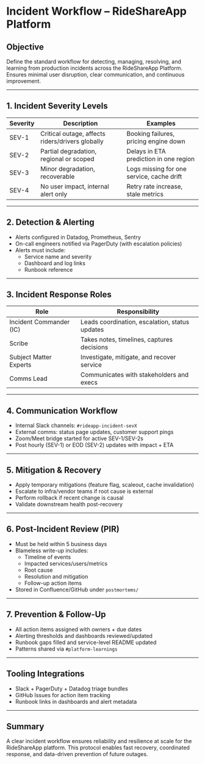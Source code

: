 # Incident Workflow – RideShareApp Platform

## Objective
Define the standard workflow for detecting, managing, resolving, and learning from production incidents across the RideShareApp Platform. Ensures minimal user disruption, clear communication, and continuous improvement.

---

## 1. Incident Severity Levels
| Severity | Description | Examples |
|----------|-------------|----------|
| SEV-1 | Critical outage, affects riders/drivers globally | Booking failures, pricing engine down |
| SEV-2 | Partial degradation, regional or scoped | Delays in ETA prediction in one region |
| SEV-3 | Minor degradation, recoverable | Logs missing for one service, cache drift |
| SEV-4 | No user impact, internal alert only | Retry rate increase, stale metrics |

---

## 2. Detection & Alerting
- Alerts configured in Datadog, Prometheus, Sentry
- On-call engineers notified via PagerDuty (with escalation policies)
- Alerts must include:
  - Service name and severity
  - Dashboard and log links
  - Runbook reference

---

## 3. Incident Response Roles
| Role | Responsibility |
|------|----------------|
| Incident Commander (IC) | Leads coordination, escalation, status updates |
| Scribe | Takes notes, timelines, captures decisions |
| Subject Matter Experts | Investigate, mitigate, and recover service |
| Comms Lead | Communicates with stakeholders and execs |

---

## 4. Communication Workflow
- Internal Slack channels: `#rideapp-incident-sevX`
- External comms: status page updates, customer support pings
- Zoom/Meet bridge started for active SEV-1/SEV-2s
- Post hourly (SEV-1) or EOD (SEV-2) updates with impact + ETA

---

## 5. Mitigation & Recovery
- Apply temporary mitigations (feature flag, scaleout, cache invalidation)
- Escalate to infra/vendor teams if root cause is external
- Perform rollback if recent change is causal
- Validate downstream health post-recovery

---

## 6. Post-Incident Review (PIR)
- Must be held within 5 business days
- Blameless write-up includes:
  - Timeline of events
  - Impacted services/users/metrics
  - Root cause
  - Resolution and mitigation
  - Follow-up action items
- Stored in Confluence/GitHub under `postmortems/`

---

## 7. Prevention & Follow-Up
- All action items assigned with owners + due dates
- Alerting thresholds and dashboards reviewed/updated
- Runbook gaps filled and service-level README updated
- Patterns shared via `#platform-learnings`

---

## Tooling Integrations
- Slack + PagerDuty + Datadog triage bundles
- GitHub Issues for action item tracking
- Runbook links in dashboards and alert metadata

---

## Summary
A clear incident workflow ensures reliability and resilience at scale for the RideShareApp platform. This protocol enables fast recovery, coordinated response, and data-driven prevention of future outages.
